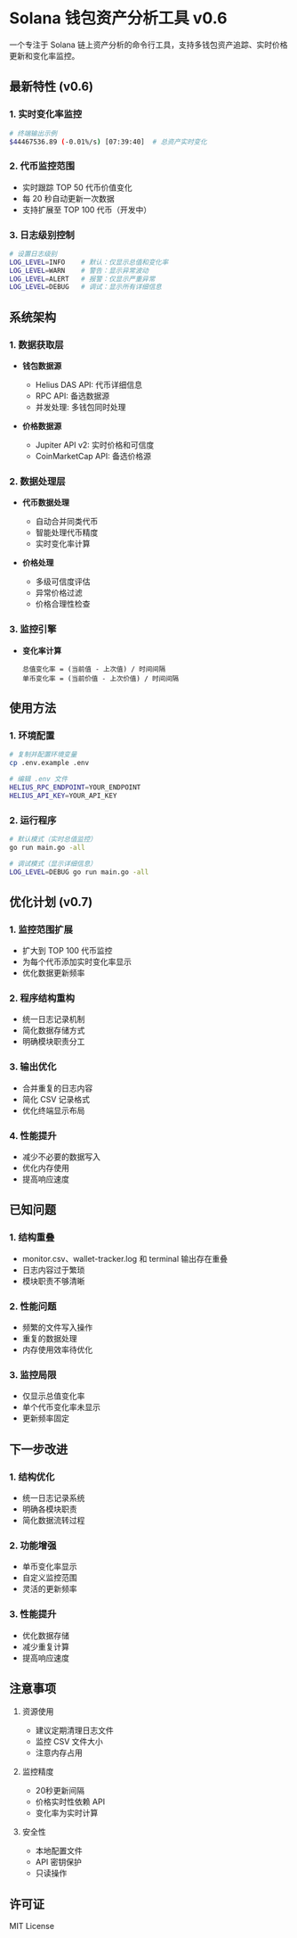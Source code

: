 # Solana 钱包资产分析工具 v0.6

一个专注于 Solana 链上资产分析的命令行工具，支持多钱包资产追踪、实时价格更新和变化率监控。

## 最新特性 (v0.6)

### 1. 实时变化率监控
```bash
# 终端输出示例
$44467536.89 (-0.01%/s) [07:39:40]  # 总资产实时变化
```

### 2. 代币监控范围
- 实时跟踪 TOP 50 代币价值变化
- 每 20 秒自动更新一次数据
- 支持扩展至 TOP 100 代币（开发中）

### 3. 日志级别控制
```bash
# 设置日志级别
LOG_LEVEL=INFO    # 默认：仅显示总值和变化率
LOG_LEVEL=WARN    # 警告：显示异常波动
LOG_LEVEL=ALERT   # 报警：仅显示严重异常
LOG_LEVEL=DEBUG   # 调试：显示所有详细信息
```

## 系统架构

### 1. 数据获取层
- **钱包数据源**
  - Helius DAS API: 代币详细信息
  - RPC API: 备选数据源
  - 并发处理: 多钱包同时处理

- **价格数据源**
  - Jupiter API v2: 实时价格和可信度
  - CoinMarketCap API: 备选价格源

### 2. 数据处理层
- **代币数据处理**
  - 自动合并同类代币
  - 智能处理代币精度
  - 实时变化率计算

- **价格处理**
  - 多级可信度评估
  - 异常价格过滤
  - 价格合理性检查

### 3. 监控引擎
- **变化率计算**
  ```
  总值变化率 = (当前值 - 上次值) / 时间间隔
  单币变化率 = (当前价值 - 上次价值) / 时间间隔
  ```

## 使用方法

### 1. 环境配置
```bash
# 复制并配置环境变量
cp .env.example .env

# 编辑 .env 文件
HELIUS_RPC_ENDPOINT=YOUR_ENDPOINT
HELIUS_API_KEY=YOUR_API_KEY
```

### 2. 运行程序
```bash
# 默认模式（实时总值监控）
go run main.go -all

# 调试模式（显示详细信息）
LOG_LEVEL=DEBUG go run main.go -all
```

## 优化计划 (v0.7)

### 1. 监控范围扩展
- 扩大到 TOP 100 代币监控
- 为每个代币添加实时变化率显示
- 优化数据更新频率

### 2. 程序结构重构
- 统一日志记录机制
- 简化数据存储方式
- 明确模块职责分工

### 3. 输出优化
- 合并重复的日志内容
- 简化 CSV 记录格式
- 优化终端显示布局

### 4. 性能提升
- 减少不必要的数据写入
- 优化内存使用
- 提高响应速度

## 已知问题

### 1. 结构重叠
- monitor.csv、wallet-tracker.log 和 terminal 输出存在重叠
- 日志内容过于繁琐
- 模块职责不够清晰

### 2. 性能问题
- 频繁的文件写入操作
- 重复的数据处理
- 内存使用效率待优化

### 3. 监控局限
- 仅显示总值变化率
- 单个代币变化率未显示
- 更新频率固定

## 下一步改进

### 1. 结构优化
- 统一日志记录系统
- 明确各模块职责
- 简化数据流转过程

### 2. 功能增强
- 单币变化率显示
- 自定义监控范围
- 灵活的更新频率

### 3. 性能提升
- 优化数据存储
- 减少重复计算
- 提高响应速度

## 注意事项

1. 资源使用
   - 建议定期清理日志文件
   - 监控 CSV 文件大小
   - 注意内存占用

2. 监控精度
   - 20秒更新间隔
   - 价格实时性依赖 API
   - 变化率为实时计算

3. 安全性
   - 本地配置文件
   - API 密钥保护
   - 只读操作

## 许可证

MIT License 